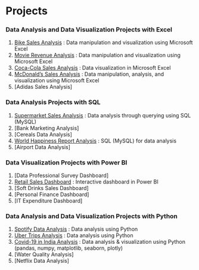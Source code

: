 # Projects
### Data Analysis and Data Visualization Projects with Excel
1. [Bike Sales Analysis]() : Data manipulation and visualization using Microsoft Excel
2. [Movie Revenue Analysis]() : Data manipulation and visualization using Microsoft Excel
3. [Coca-Cola Sales Analysis]() : Data visualization in Microsoft Excel
4. [McDonald’s Sales Analysis]() : Data manipulation, analysis, and visualization using Microsoft Excel
5. [Adidas Sales Analysis]
### Data Analysis Projects with SQL
1. [Supermarket Sales Analysis]() : Data analysis through querying using SQL (MySQL)
2. [Bank Marketing Analysis]
3. [Cereals Data Analysis]
4. [World Happiness Report Analysis]() : SQL (MySQL) for data analysis
5. [Airport Data Analysis]
### Data Visualization Projects with Power BI
1. [Data Professional Survey Dashboard]
2. [Retail Sales Dashboard]() : Interactive dashboard in Power BI
3. [Soft Drinks Sales Dashboard]
4. [Personal Finance Dashboard]
5. [IT Expenditure Dashboard]
### Data Analysis and Data Visualization Projects with Python
1. [Spotify Data Analysis]() : Data analysis using Python
2. [Uber Trips Analysis]() : Data analysis using Python
3. [Covid-19 in India Analysis]() : Data analysis & visualization using Python (pandas, numpy, matplotlib, seaborn, plotly)
4. [Water Quality Analysis]
5. [Netflix Data Analysis]
